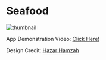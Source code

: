 # Seafood
![thumbnail](https://user-images.githubusercontent.com/52542778/130354166-4b132747-2f26-4d2a-8ba6-8dad0f2b4a64.png)

App Demonstration Video: [Click Here!](https://user-images.githubusercontent.com/52542778/130354053-7347ec21-af53-47d9-acc1-6b8c797ffd5d.mp4)

Design Credit: [Hazar Hamzah](https://www.instagram.com/p/CQ-aRJhBaWe/?utm_source=ig_web_copy_link)